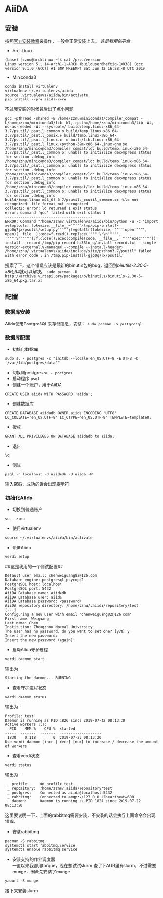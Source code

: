 # AiiDA
## 安装

按照[官方安装教程](https://aiida-core.readthedocs.io/en/latest/install/installation.html#installation)来操作，一般会正常安装上去。
*这是我用的平台*
- ArchLinux
```shell
(base) [zznu@archlinux ~]$ cat /proc/version 
Linux version 5.1.14-arch1-1-ARCH (builduser@heftig-10038) (gcc version 9.1.0 (GCC)) #1 SMP PREEMPT Sat Jun 22 16:28:48 UTC 2019
```
- Miniconda3

```shell
conda install virtualenv
virtualenv ~/.virtualenvs/aiida
source .virtualenvs/aiida/bin/activate
pip install --pre aiida-core
```
不过我安装的时候最后出了点小问题
```shell
gcc -pthread -shared -B /home/zznu/miniconda3/compiler_compat -L/home/zznu/miniconda3/lib -Wl,-rpath=/home/zznu/miniconda3/lib -Wl,--no-as-needed -Wl,--sysroot=/ build/temp.linux-x86_64-3.7/psutil/_psutil_common.o build/temp.linux-x86_64-3.7/psutil/_psutil_posix.o build/temp.linux-x86_64-3.7/psutil/_psutil_linux.o -o build/lib.linux-x86_64-3.7/psutil/_psutil_linux.cpython-37m-x86_64-linux-gnu.so
/home/zznu/miniconda3/compiler_compat/ld: build/temp.linux-x86_64-3.7/psutil/_psutil_common.o: unable to initialize decompress status for section .debug_info
/home/zznu/miniconda3/compiler_compat/ld: build/temp.linux-x86_64-3.7/psutil/_psutil_common.o: unable to initialize decompress status for section .debug_info
/home/zznu/miniconda3/compiler_compat/ld: build/temp.linux-x86_64-3.7/psutil/_psutil_common.o: unable to initialize decompress status for section .debug_info
/home/zznu/miniconda3/compiler_compat/ld: build/temp.linux-x86_64-3.7/psutil/_psutil_common.o: unable to initialize decompress status for section .debug_info
build/temp.linux-x86_64-3.7/psutil/_psutil_common.o: file not recognized: file format not recognized
collect2: error: ld returned 1 exit status
error: command 'gcc' failed with exit status 1
----------------------------------------
ERROR: Command "/home/zznu/.virtualenvs/aiida/bin/python -u -c 'import setuptools, tokenize;__file__='"'"'/tmp/pip-install-gjo0q7jx/psutil/setup.py'"'"';f=getattr(tokenize, '"'"'open'"'"', open)(__file__);code=f.read().replace('"'"'\r\n'"'"', '"'"'\n'"'"');f.close();exec(compile(code, __file__, '"'"'exec'"'"'))' install --record /tmp/pip-record-hq33lo_q/install-record.txt --single-version-externally-managed --compile --install-headers /home/zznu/.virtualenvs/aiida/include/site/python3.7/psutil" failed with error code 1 in /tmp/pip-install-gjo0q7jx/psutil/ 
```
搜索了下，这个错误应该是最新的binutils包的bug，退回到*binutils-2.30-5-x86_64*就可以解决。
`sudo pacman -U http://archive.virtapi.org/packages/b/binutils/binutils-2.30-5-x86_64.pkg.tar.xz`
## 配置
### 数据库安装
Aiida使用PostgreSQL来存储信息，安装：
`sudo pacman -S postgresql`
### 数据库配置
- 初始化数据库
```
sudo su - postgres -c "initdb --locale en_US.UTF-8 -E UTF8 -D '/var/lib/postgres/data'"
```
- 切换到postgres
`su - postgres`
- 启动程序
`psql`
- 创建一个账户，用于AiiDA
```
CREATE USER aiida WITH PASSWORD 'aiida';
```
- 创建数据库
```
CREATE DATABASE aiidadb OWNER aiida ENCODING 'UTF8' LC_COLLATE='en_US.UTF-8' LC_CTYPE='en_US.UTF-8' TEMPLATE=template0;
```
- 授权
```
GRANT ALL PRIVILEGES ON DATABASE aiidadb to aiida;
```
- 退出
```
\q
```
- 测试
```
psql -h localhost -d aiidadb -U aiida -W
```
输入密码，成功的话会出现提示符
### 初始化Aiida
- 切换到普通账户
```
su - zznu
```
- 使用virtualenv
```
source ~/.virtualenvs/aiida/bin/activate
```
- 设置Aiida
```
verdi setup
```
##这是我用的一个测试配置##
```
Default user email: chenweiguang82@126.com
Database engine: postgresql_psycopg2
PostgreSQL host: localhost
PostgreSQL port: 5432
AiiDA Database name: aiidadb
AiiDA Database user: aiida
AiiDA Database password: <password>
AiiDA repository directory: /home/zznu/.aiida/repository/test
[...]
Configuring a new user with email 'chenweiguang82@126.com'
First name: Weiguang
Last name: Chen
Institution: Zhengzhou Normal University
The user has no password, do you want to set one? [y/N] y
Insert the new password:
Insert the new password (again):
```
- 启动Aiida守护进程
```
verdi daemon start
```
输出为：
```
Starting the daemon... RUNNING
```
- 查看守护进程状态
```
verdi daemon status
```
输出为：
```
Profile: test
Daemon is running as PID 1826 since 2019-07-22 08:13:20
Active workers [1]:
  PID    MEM %    CPU %  started
-----  -------  -------  -------------------
 1830    0.118        0  2019-07-22 08:13:20
Use verdi daemon [incr | decr] [num] to increase / decrease the amount of workers
```
- 查看verdi状态
```
verdi status
```
输出为：
```
 _ profile:     On profile test
 _ repository:  /home/zznu/.aiida/repository/test
 _ postgres:    Connected as aiida@localhost:5432
 _ rabbitmq:    Connected to amqp://127.0.0.1?heartbeat=600
 _ daemon:      Daemon is running as PID 1826 since 2019-07-22 08:13:20
 ```
 这里要说明一下，上面的rabbitmq需要安装，不安装的话会执行上面命令会出现错误。
 - 安装rabbitmq
 ```
 pacman -S rabbitmq
 systemctl start rabbitmq.service
 systemctl enable rabbitmq.service
 ```
 - 安装支持的作业调度器  
 一直以来我都用torque，现在想试试slurm
 查了下AUR里有slurm，不过需要munge，因此先安装了munge
 ```pacman -S yaourt
 yaourt -S munge
 ```
 接下来安装slurm
